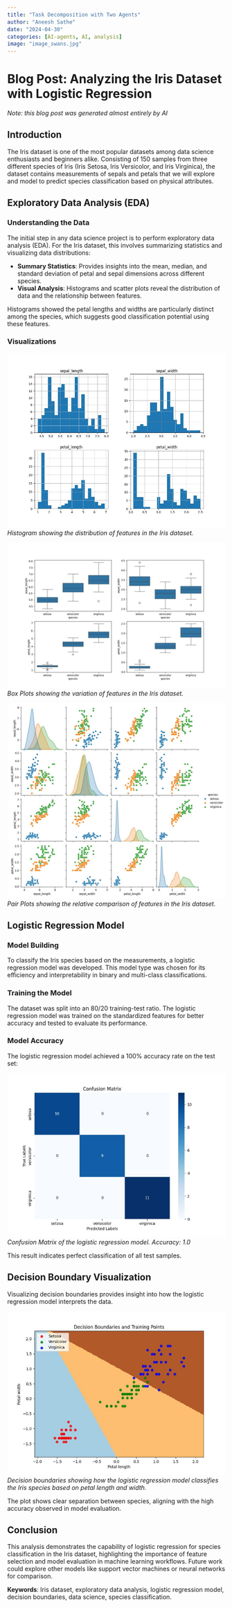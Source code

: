```yaml
---
title: "Task Decomposition with Two Agents"
author: "Aneesh Sathe"
date: "2024-04-30"
categories: [AI-agents, AI, analysis]
image: "image_swans.jpg"
---
```

# Blog Post: Analyzing the Iris Dataset with Logistic Regression
*Note: this blog post was generated almost entirely by AI*
## Introduction
The Iris dataset is one of the most popular datasets among data science enthusiasts and beginners alike. Consisting of 150 samples from three different species of Iris (Iris Setosa, Iris Versicolor, and Iris Virginica), the dataset contains measurements of sepals and petals that we will explore and model to predict species classification based on physical attributes.

## Exploratory Data Analysis (EDA)
### **Understanding the Data**
The initial step in any data science project is to perform exploratory data analysis (EDA). For the Iris dataset, this involves summarizing statistics and visualizing data distributions:

- **Summary Statistics**: Provides insights into the mean, median, and standard deviation of petal and sepal dimensions across different species.
- **Visual Analysis**: Histograms and scatter plots reveal the distribution of data and the relationship between features.

Histograms showed the petal lengths and widths are particularly distinct among the species, which suggests good classification potential using these features.


### **Visualizations**

![Iris Histograms](two_agent_task_decomp/iris_histograms.jpg)
*Histogram showing the distribution of features in the Iris dataset.*

![Box Plots](two_agent_task_decomp/iris_boxplots.jpg)
*Box Plots showing the variation of features in the Iris dataset.*

![Pair Plots](two_agent_task_decomp/iris_pairplot.jpg)
*Pair Plots showing the relative comparison of features in the Iris dataset.*

## Logistic Regression Model
### **Model Building**
To classify the Iris species based on the measurements, a logistic regression model was developed. This model type was chosen for its efficiency and interpretability in binary and multi-class classifications.

### **Training the Model**
The dataset was split into an 80/20 training-test ratio. The logistic regression model was trained on the standardized features for better accuracy and tested to evaluate its performance.

### **Model Accuracy**
The logistic regression model achieved a 100% accuracy rate on the test set:


![Confusion Matrix](two_agent_task_decomp/iris_confusion_matrix.jpg)
*Confusion Matrix of the logistic regression model. Accuracy: 1.0*

This result indicates perfect classification of all test samples.

## Decision Boundary Visualization
Visualizing decision boundaries provides insight into how the logistic regression model interprets the data.

![Decision Boundaries](two_agent_task_decomp/iris_decision_boundaries_matplotlib.jpg)
*Decision boundaries showing how the logistic regression model classifies the Iris species based on petal length and width.*

The plot shows clear separation between species, aligning with the high accuracy observed in model evaluation.

## Conclusion
This analysis demonstrates the capability of logistic regression for species classification in the Iris dataset, highlighting the importance of feature selection and model evaluation in machine learning workflows. Future work could explore other models like support vector machines or neural networks for comparison.

**Keywords**: Iris dataset, exploratory data analysis, logistic regression model, decision boundaries, data science, species classification.
